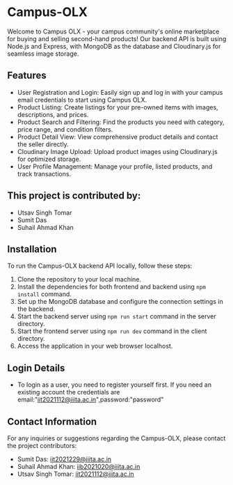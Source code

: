 # Campus-OLX

Welcome to Campus OLX - your campus community's online marketplace for buying and selling second-hand products! Our backend API is built using Node.js and Express, with MongoDB as the database and Cloudinary.js for seamless image storage.

## Features

- User Registration and Login: Easily sign up and log in with your campus email credentials to start using Campus OLX.
- Product Listing: Create listings for your pre-owned items with images, descriptions, and prices.
- Product Search and Filtering: Find the products you need with category, price range, and condition filters.
- Product Detail View: View comprehensive product details and contact the seller directly.
- Cloudinary Image Upload: Upload product images using Cloudinary.js for optimized storage.
- User Profile Management: Manage your profile, listed products, and track transactions.

## This project is contributed by:

- Utsav Singh Tomar
- Sumit Das
- Suhail Ahmad Khan

## Installation

To run the Campus-OLX backend API locally, follow these steps:

1. Clone the repository to your local machine.
2. Install the dependencies for both frontend and backend using `npm install` command.
3. Set up the MongoDB database and configure the connection settings in the backend.
4. Start the backend server using `npm run start` command in the server directory.
5. Start the frontend server using `npm run dev` command in the client directory.
6. Access the application in your web browser localhost.

## Login Details

- To login as a user, you need to register yourself first. If you need an existing account the credentials are email:"iit2021112@iiita.ac.in",password:"password"

## Contact Information

For any inquiries or suggestions regarding the Campus-OLX, please contact the project contributors:

- Sumit Das: [iit2021229@iiita.ac.in](mailto:iit2021229@iiita.ac.in)
- Suhail Ahmad Khan: [iib2021020@iiita.ac.in](mailto:iib2021020@iiita.ac.in)
- Utsav Singh Tomar: [iit2021112@iiita.ac.in](mailto:iit2021112@iiita.ac.in)
   
